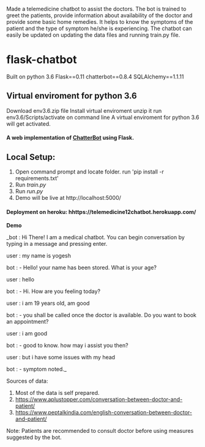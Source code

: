 Made a telemedicine chatbot to assist the doctors. The bot is trained to greet the patients, provide information about availability of the doctor and provide some basic home remedies. It helps to know the symptoms of the patient and the type of symptom he/she is experiencing. The chatbot can easily be updated on updating the data files and running train.py file.

# flask-chatbot
Built on python 3.6
Flask==0.11
chatterbot==0.8.4
SQLAlchemy==1.1.11

## Virtual enviroment for python 3.6
 Download env3.6.zip file
 Install virtual enviroment
 unzip it
 run env3.6/Scripts/activate on command line
 A virtual enviroment for python 3.6 will get activated.

#### A web implementation of [ChatterBot](https://github.com/gunthercox/ChatterBot) using Flask.

## Local Setup:
 1. Open command prompt and locate folder. run 'pip install -r requirements.txt'
 2. Run *train.py*
 3. Run *run.py*
 4. Demo will be live at http://localhost:5000/
 
 #### Deployment on heroku: hhttps://telemedicine12chatbot.herokuapp.com/

**Demo**

_bot : Hi There! I am a medical chatbot. You can begin conversation by typing in a message and pressing enter.

user : my name is yogesh

bot : - Hello! your name has been stored. What is your age?

user : hello

bot : - Hi. How are you feeling today?

user : i am 19 years old, am good

bot : - you shall be called once the doctor is available. Do you want to book an appointment?

user : i am good

bot : - good to know. how may i assist you then?

user : but i have some issues with my head

bot : - symptom noted._

Sources of data:
1. Most of the data is self prepared.
2. https://www.aplustopper.com/conversation-between-doctor-and-patient/
3. https://www.peptalkindia.com/english-conversation-between-doctor-and-patient/
  
  Note: Patients are recommended to consult doctor before using measures suggested by the bot.
